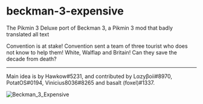 # beckman-3-expensive
The Pikmin 3 Deluxe port of Beckman 3, a Pikmin 3 mod that badly translated all text

Convention is at stake! Convention sent a team of three tourist who does not know to help them! White, Walflap and Britain!
Can they save the decade from death?

----------------------------------------

Main idea is by Hawkow#5231, and contributed by Lαzyβoii#8970, PotatOS#0194, Vinicius8036#8265 and basalt (foxel)#1337.


![Beckman_3_Expensive](https://user-images.githubusercontent.com/62176027/162587655-65c65ae2-d14b-43e3-a55e-97df8822a81e.png)
